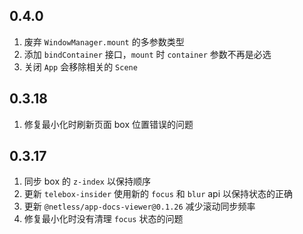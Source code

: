 ## 0.4.0

1. 废弃 `WindowManager.mount` 的多参数类型
2. 添加 `bindContainer` 接口，`mount` 时 `container` 参数不再是必选
3. 关闭 `App` 会移除相关的 `Scene`

## 0.3.18

1. 修复最小化时刷新页面 box 位置错误的问题

## 0.3.17

1. 同步 box 的 `z-index` 以保持顺序
2. 更新 `telebox-insider` 使用新的 `focus` 和 `blur` api 以保持状态的正确
3. 更新 `@netless/app-docs-viewer@0.1.26` 减少滚动同步频率
4. 修复最小化时没有清理 `focus` 状态的问题
